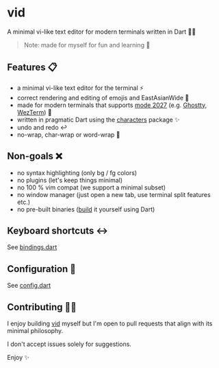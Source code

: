# vid

A minimal vi-like text editor for modern terminals written in Dart 🧑‍💻

> Note: made for myself for fun and learning 🧐

## Features 📋

- a minimal vi-like text editor for the terminal ⚡️
- correct rendering and editing of emojis and EastAsianWide 🍜
- made for modern terminals that supports [mode 2027](https://github.com/contour-terminal/terminal-unicode-core) (e.g. [Ghostty](https://github.com/mitchellh/ghostty/), [WezTerm](https://github.com/wez/wezterm)) 🧠
- written in pragmatic Dart using the [characters](https://pub.dev/packages/characters) package ✨
- undo and redo ↩️
- no-wrap, char-wrap or word-wrap 🎁

## Non-goals ❌

- no syntax highlighting (only bg / fg colors)
- no plugins (let's keep things minimal)
- no 100 % vim compat (we support a minimal subset)
- no window manager (just open a new tab, use terminal split features etc.)
- no pre-built binaries ([build](build.sh) it yourself using Dart)

## Keyboard shortcuts ↔️

See [bindings.dart](lib/bindings.dart)

## Configuration 📜

See [config.dart](lib/config.dart)

## Contributing 🙋‍♂️

I enjoy building [vid](https://github.com/erf/vid) myself but I'm open to pull requests that align with its minimal philosophy.

I don't accept issues solely for suggestions.

Enjoy ✨
